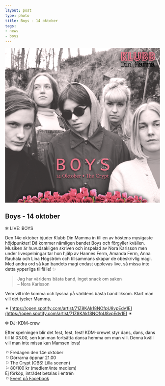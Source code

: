 ```yaml
---
layout: post
type: photo
title: Boys - 14 oktober
tags:
- news
- boys
---
```


<img class="news-photo" src="/assets/img/news/BoysPR2.png" alt="Boys - 14 oktober" />

## Boys - 14 oktober

❇ LIVE: BOYS

Den 14e oktober bjuder Klubb Din Mamma in till en av höstens mysigaste höjdpunkter! Då kommer nämligen bandet Boys och förgyller kvällen. Musiken är huvudsakligen skriven och inspelad av Nora Karlsson men under livespelningar tar hon hjälp av Hannes Ferm, Amanda Ferm, Anna Rauhala och Lina Högström och tillsammans skapar de obeskrivlig magi. Med andra ord så kan bandets magi endast upplevas live, så missa inte detta ypperliga tillfälle! ✨

> Jag har världens bästa band, inget snack om saken<br />
> – Nora Karlsson

Vem vill inte komma och lyssna på världens bästa band liksom. Klart man vill det tycker Mamma.

✴ [https://open.spotify.com/artist/71Z8KAk18NOfpU8vpEdv1E](https://open.spotify.com/artist/71Z8KAk18NOfpU8vpEdv1E) ✴

❇ DJ: KDM-crew

Efter spelningen blir det fest, fest, fest! KDM-crewet styr dans, dans, dans till kl 03.00, sen kan man fortsätta dansa hemma om man vill. Denna kväll vill man inte missa kan Mamsen lova!

⚐ Fredagen den 14e oktober<br />
⚐ Dörrarna öppnar 21.00<br />
⚐ The Crypt (OBS! Lilla scenen)<br />
⚐ 80/100 kr (medlem/inte medlem)<br />
  Ej förköp, inträdet betalas i entrén<br />
⚐ <a href="https://www.facebook.com/events/336281693393144/" target="_blank">Event på Facebook</a>
